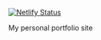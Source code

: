 [![Netlify Status](https://api.netlify.com/api/v1/badges/b52acf6b-db2f-4eff-907b-6bd97cbfdcbd/deploy-status)](https://app.netlify.com/sites/olanetsoft/deploys)

My personal portfolio site

